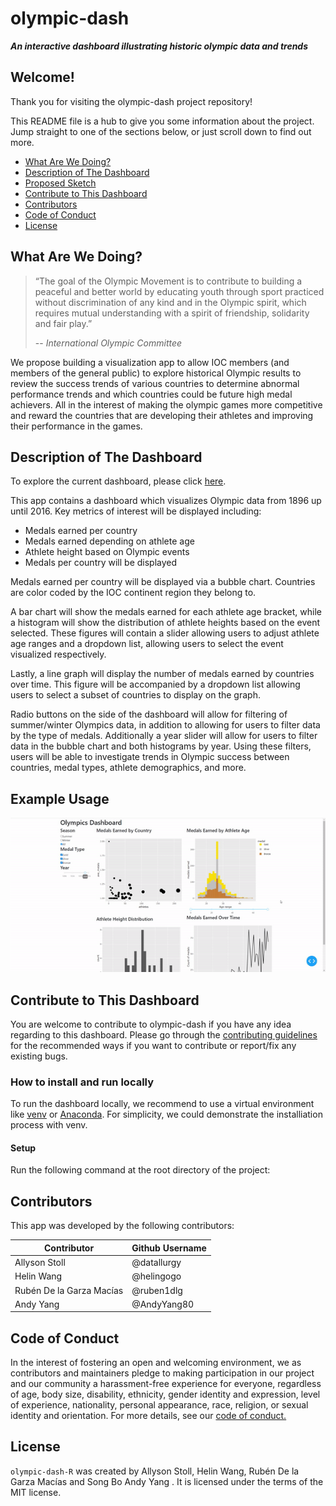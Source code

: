 # olympic-dash

_**An interactive dashboard illustrating historic olympic data and trends**_

## Welcome!

Thank you for visiting the olympic-dash project repository!

This README file is a hub to give you some information about the project. Jump straight to one of the sections below, or just scroll down to find out more.

* [What Are We Doing?](#what-are-we-doing)
* [Description of The Dashboard](#description-of-the-dashboard)
* [Proposed Sketch](#proposed-sketch)
* [Contribute to This Dashboard](#contribute-to-this-dashboard)
* [Contributors](#contributors)
* [Code of Conduct](#code-of-conduct)
* [License](#license)

## What Are We Doing?

> “The goal of the Olympic Movement is to contribute to building a peaceful and better world by educating youth through sport practiced without discrimination of any kind and in the Olympic spirit, which requires mutual understanding with a spirit of friendship, solidarity and fair play.” 
> 
> -- <cite>International Olympic Committee</cite>

We propose building a visualization app to allow IOC members (and members of the general public) to explore historical Olympic results to review the success trends of various countries to determine abnormal performance trends and which countries could be future high medal achievers. All in the interest of making the olympic games more competitive and reward the countries that are developing their athletes and improving their performance in the games.

## Description of The Dashboard

To explore the current dashboard, please click [here](https://olympic-dash-r-22.herokuapp.com/).

This app contains a dashboard which visualizes Olympic data from 1896 up until 2016. 
Key metrics of interest will be displayed including: 
- Medals earned per country
- Medals earned depending on athlete age
- Athlete height based on Olympic events 
- Medals per country will be displayed 

Medals earned per country will be displayed via a bubble chart. Countries
are color coded by the IOC continent region they belong to.

A bar chart will show the medals earned for each athlete age bracket, while a histogram 
will show the distribution of athlete heights based on the event selected. These figures 
will contain a slider allowing users to adjust athlete age ranges and a dropdown list, 
allowing users to select the event visualized respectively. 

Lastly, a line graph will display the number of medals earned by countries over time. This 
figure will be accompanied by a dropdown list allowing users to select a subset of countries 
to display on the graph. 

Radio buttons on the side of the dashboard will allow for filtering of 
summer/winter Olympics data, in addition to allowing for users to filter data 
by the type of medals. Additionally a year slider will allow for users to filter 
data in the bubble chart and both histograms by year. Using these filters, users 
will be able to investigate trends in Olympic success between countries, medal types, 
athlete demographics, and more.

## Example Usage

![Alt text](img/dash-R-usage.gif)

## Contribute to This Dashboard

You are welcome to contribute to olympic-dash if you have any idea regarding to this dashboard. Please go through the [contributing guidelines](CONTRIBUTING.md) for the recommended ways if you want to contribute or report/fix any existing bugs.

### How to install and run locally

To run the dashboard locally, we recommend to use a virtual environment like [venv](https://docs.python.org/3/library/venv.html) or [Anaconda](https://www.anaconda.com/). For simplicity, we could demonstrate the installiation process with venv.

#### Setup

Run the following command at the root directory of the project:


## Contributors

This app was developed by the following contributors:

|  Contributor  |  Github Username |
|--------------|------------------|
|  Allyson Stoll |  @datallurgy |
|  Helin Wang |  @helingogo  |
|  Rubén De la Garza Macías  |  @ruben1dlg |
|  Andy Yang  |  @AndyYang80  |

## Code of Conduct

In the interest of fostering an open and welcoming environment, we as contributors and maintainers pledge to making participation in our project and our community a harassment-free experience for everyone, regardless of age, body size, disability, ethnicity, gender identity and expression, level of experience, nationality, personal appearance, race, religion, or sexual identity and orientation.
For more details, see our [code of conduct.](CONDUCT.md)

## License

`olympic-dash-R` was created by Allyson Stoll, Helin Wang, Rubén De la Garza Macías and Song Bo Andy Yang . It is licensed under the terms of the MIT license.
